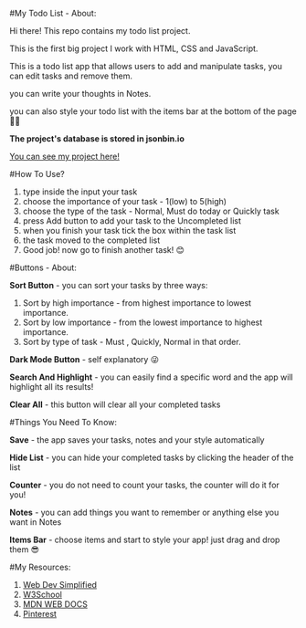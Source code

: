 #My Todo List - About:

Hi there! This repo contains my todo list project.

This is the first big project I work with HTML, CSS and JavaScript.

This is a todo list app that allows users to add and manipulate tasks, you can edit tasks and remove them.

you can write your thoughts in Notes.

you can also style your todo list with the items bar at the bottom of the page 💅🏽

**The project's database is stored in jsonbin.io**

[You can see my project here!](https://amitby98.github.io/pre-course-2021-final-boilerplate/src/index.html)

#How To Use?

1. type inside the input your task
2. choose the importance of your task - 1(low) to 5(high)
3. choose the type of the task - Normal, Must do today or Quickly task
4. press Add button to add your task to the Uncompleted list
5. when you finish your task tick the box within the task list
6. the task moved to the completed list
7. Good job! now go to finish another task! 😊

#Buttons - About:

**Sort Button** - you can sort your tasks by three ways:

1. Sort by high importance - from highest importance to lowest importance.
2. Sort by low importance - from the lowest importance to highest importance.
3. Sort by type of task - Must , Quickly, Normal in that order.

**Dark Mode Button** - self explanatory 😜

**Search And Highlight** - you can easily find a specific word and the app will highlight all its results!

**Clear All** - this button will clear all your completed tasks

#Things You Need To Know:

**Save** - the app saves your tasks, notes and your style automatically

**Hide List** - you can hide your completed tasks by clicking the header of the list

**Counter** - you do not need to count your tasks, the counter will do it for you!

**Notes** - you can add things you want to remember or anything else you want in Notes

**Items Bar** - choose items and start to style your app! just drag and drop them 😎

#My Resources:

1. [Web Dev Simplified](https://www.youtube.com/c/WebDevSimplified)
2. [W3School](https://www.w3schools.com/)
3. [MDN WEB DOCS](https://developer.mozilla.org/en-US/)
4. [Pinterest](https://www.pinterest.com/)
